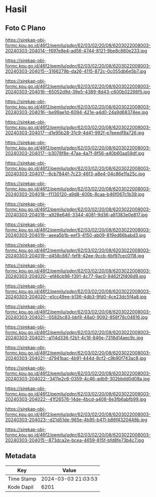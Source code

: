 # Hasil

## Foto C Plano

https://sirekap-obj-formc.kpu.go.id/46f2/pemilu/pdpr/62/03/02/20/08/6203022008003-20240303-204014--f697e8e4-ad56-4744-8121-9be8c860e233.jpg

https://sirekap-obj-formc.kpu.go.id/46f2/pemilu/pdpr/62/03/02/20/08/6203022008003-20240303-204015--3166279b-da26-4115-872c-0c055db6e5b7.jpg

https://sirekap-obj-formc.kpu.go.id/46f2/pemilu/pdpr/62/03/02/20/08/6203022008003-20240303-204016--65052d9d-39e5-4389-8d43-c600b02266f5.jpg

https://sirekap-obj-formc.kpu.go.id/46f2/pemilu/pdpr/62/03/02/20/08/6203022008003-20240303-204016--be99ae1d-6094-421e-a4d0-24a9d68374ee.jpg

https://sirekap-obj-formc.kpu.go.id/46f2/pemilu/pdpr/62/03/02/20/08/6203022008003-20240303-204017--d1e95b28-31c9-4d41-992f-e7eeedf8a726.jpg

https://sirekap-obj-formc.kpu.go.id/46f2/pemilu/pdpr/62/03/02/20/08/6203022008003-20240303-204017--b3078f8e-47aa-4a7f-8f56-a40b60aa59df.jpg

https://sirekap-obj-formc.kpu.go.id/46f2/pemilu/pdpr/62/03/02/20/08/6203022008003-20240303-204017--6cb7844f-7c23-46f3-a8e4-04c86e1fa25c.jpg

https://sirekap-obj-formc.kpu.go.id/46f2/pemilu/pdpr/62/03/02/20/08/6203022008003-20240303-204018--f1130120-a9d8-400b-8caa-b46f067c1b39.jpg

https://sirekap-obj-formc.kpu.go.id/46f2/pemilu/pdpr/62/03/02/20/08/6203022008003-20240303-204018--a928e646-3344-4081-9d36-a81383e0e817.jpg

https://sirekap-obj-formc.kpu.go.id/46f2/pemilu/pdpr/62/03/02/20/08/6203022008003-20240303-204019--aeea5b1b-eef3-4150-ab09-819ed66babd3.jpg

https://sirekap-obj-formc.kpu.go.id/46f2/pemilu/pdpr/62/03/02/20/08/6203022008003-20240303-204019--d458c887-fef8-42ee-9ccb-6bf97cec0118.jpg

https://sirekap-obj-formc.kpu.go.id/46f2/pemilu/pdpr/62/03/02/20/08/6203022008003-20240303-204020--ef46cb98-f391-4c77-9ac0-9462f2f406d9.jpg

https://sirekap-obj-formc.kpu.go.id/46f2/pemilu/pdpr/62/03/02/20/08/6203022008003-20240303-204020--e1cc49ee-b136-4db3-9fd0-4ce23dc5f4a8.jpg

https://sirekap-obj-formc.kpu.go.id/46f2/pemilu/pdpr/62/03/02/20/08/6203022008003-20240303-204021--0582bc83-bbf8-48a0-9092-858f78c04816.jpg

https://sirekap-obj-formc.kpu.go.id/46f2/pemilu/pdpr/62/03/02/20/08/6203022008003-20240303-204021--a114d336-f2b1-4c16-846e-7318d14aec9c.jpg

https://sirekap-obj-formc.kpu.go.id/46f2/pemilu/pdpr/62/03/02/20/08/6203022008003-20240303-204021--d7941bac-4b91-444d-8cf2-c9b90f743ac8.jpg

https://sirekap-obj-formc.kpu.go.id/46f2/pemilu/pdpr/62/03/02/20/08/6203022008003-20240303-204022--3411e2c6-0359-4c46-adb9-302bbdd0d08a.jpg

https://sirekap-obj-formc.kpu.go.id/46f2/pemilu/pdpr/62/03/02/20/08/6203022008003-20240303-204022--41f26576-14de-4bcd-a408-6e3fb6abfb99.jpg

https://sirekap-obj-formc.kpu.go.id/46f2/pemilu/pdpr/62/03/02/20/08/6203022008003-20240303-204023--d21d51de-965e-4b95-b411-b86f4320446b.jpg

https://sirekap-obj-formc.kpu.go.id/46f2/pemilu/pdpr/62/03/02/20/08/6203022008003-20240303-204015--873dca2e-bcea-4659-815f-bfd8fe73b4c7.jpg


## Metadata

| Key        | Value               |
| ---------- | ------------------- |
| Time Stamp | 2024-03-03 21:03:53 |
| Kode Dapil | 6201                |



